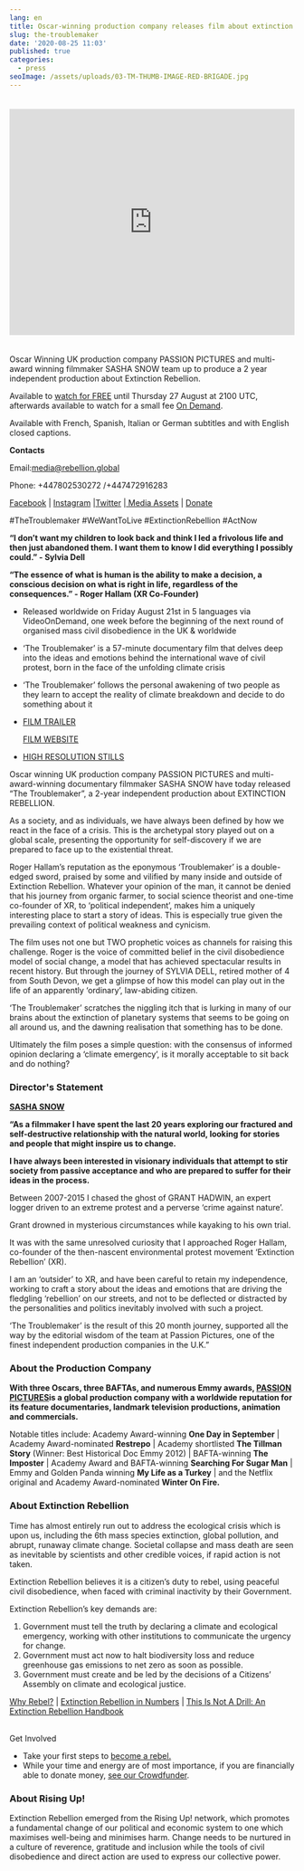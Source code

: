 ```yaml
---
lang: en
title: Oscar-winning production company releases film about extinction rebellion
slug: the-troublemaker
date: '2020-08-25 11:03'
published: true
categories:
  - press
seoImage: /assets/uploads/03-TM-THUMB-IMAGE-RED-BRIGADE.jpg
---
```


<iframe style="width: 100%; height: 25rem; max-height: 50vh; margin: 1.25rem 0;" src="https://player.vimeo.com/video/443364512?title=0&byline=0&portrait=0" frameborder="0" allow="autoplay; fullscreen" allowfullscreen></iframe>

Oscar Winning UK production company PASSION PICTURES and multi-award winning filmmaker SASHA SNOW team up to produce a 2 year independent production about Extinction Rebellion.

Available to [watch for FREE](https://vimeo.com/443364512) until Thursday 27 August at 2100 UTC, afterwards available to watch for a small fee [On Demand](https://vimeo.com/ondemand/thetroublemaker). 

Available with French, Spanish, Italian or German subtitles and with English closed captions.

**Contacts**

Email:media@rebellion.global

Phone: +447802530272 /+447472916283

[Facebook](https://www.facebook.com/ExtinctionRebellion/) | [Instagram](https://www.instagram.com/extinctionrebellion/) |[Twitter](https://twitter.com/ExtinctionR) |[ Media Assets](https://show.pics.io/xr-global-media-resources-public/) | [Donate](https://chuffed.org/pay/campaign/62932)

\#TheTroublemaker #WeWantToLive #ExtinctionRebellion #ActNow

**“I don’t want my children to look back and think I led a frivolous life and then just abandoned them. I want them to know I did everything I possibly could.” - Sylvia Dell**

**“The essence of what is human is the ability to make a decision, a conscious decision on what is right in life, regardless of the consequences.” - Roger Hallam (XR Co-Founder)**

* Released worldwide on Friday August 21st in 5 languages via VideoOnDemand, one week before the beginning of the next round of organised mass civil disobedience in the UK & worldwide
* ‘The Troublemaker’ is a 57-minute documentary film that delves deep into the ideas and emotions behind the international wave of civil protest, born in the face of the unfolding climate crisis
* ‘The Troublemaker’ follows the personal awakening of two people as they learn to accept the reality of climate breakdown and decide to do something about it
* [FILM TRAILER](https://www.thetroublemakermovie.com/preview)

  [FILM WEBSITE](https://www.thetroublemakermovie.com/)
* [HIGH RESOLUTION STILLS](https://wetransfer.com/downloads/a513836f278418bc51407e0ee562b5d120200817094530/ce33200e73a46f61d89cc8f7aa7ef44220200817094554/426100)

Oscar winning UK production company PASSION PICTURES and multi-award-winning documentary filmmaker SASHA SNOW have today released “The Troublemaker”, a 2-year independent production about EXTINCTION REBELLION.

As a society, and as individuals, we have always been defined by how we react in the face of a crisis. This is the archetypal story played out on a global scale, presenting the opportunity for self-discovery if we are prepared to face up to the existential threat.

Roger Hallam’s reputation as the eponymous ‘Troublemaker’ is a double-edged sword, praised by some and vilified by many inside and outside of Extinction Rebellion. Whatever your opinion of the man, it cannot be denied that his journey from organic farmer, to social science theorist and one-time co-founder of XR, to ‘political independent’, makes him a uniquely interesting place to start a story of ideas. This is especially true given the prevailing context of political weakness and cynicism.

The film uses not one but TWO prophetic voices as channels for raising this challenge. Roger is the voice of committed belief in the civil disobedience model of social change, a model that has achieved spectacular results in recent history. But through the journey of SYLVIA DELL, retired mother of 4 from South Devon, we get a glimpse of how this model can play out in the life of an apparently ‘ordinary’, law-abiding citizen.

‘The Troublemaker’ scratches the niggling itch that is lurking in many of our brains about the extinction of planetary systems that seems to be going on all around us, and the dawning realisation that something has to be done.

Ultimately the film poses a simple question: with the consensus of informed opinion declaring a ‘climate emergency’, is it morally acceptable to sit back and do nothing?

### Director's Statement

**[SASHA SNOW](https://www.sashasnow.com/)**

**“As a filmmaker I have spent the last 20 years exploring our fractured and self-destructive relationship with the natural world, looking for stories and people that might inspire us to change.**

**I have always been interested in visionary individuals that attempt to stir society from passive acceptance and who are prepared to suffer for their ideas in the process.**

Between 2007-2015 I chased the ghost of GRANT HADWIN, an expert logger driven to an extreme protest and a perverse ‘crime against nature’.

Grant drowned in mysterious circumstances while kayaking to his own trial.

It was with the same unresolved curiosity that I approached Roger Hallam, co-founder of the then-nascent environmental protest movement ‘Extinction Rebellion’ (XR).

I am an ‘outsider’ to XR, and have been careful to retain my independence, working to craft a story about the ideas and emotions that are driving the fledgling ‘rebellion’ on our streets, and not to be deflected or distracted by the personalities and politics inevitably involved with such a project.

‘The Troublemaker’ is the result of this 20 month journey, supported all the way by the editorial wisdom of the team at Passion Pictures, one of the finest independent production companies in the U.K.”

### About the Production Company

**With three Oscars, three BAFTAs, and numerous Emmy awards, [PASSION PICTURES](http://www.passion-pictures.com/)is a global production company with a worldwide reputation for its feature documentaries, landmark television productions, animation and commercials.**

Notable titles include: Academy Award-winning **One Day in September** | Academy Award-nominated **Restrepo** | Academy shortlisted **The Tillman Story** (Winner: Best Historical Doc Emmy 2012) | BAFTA-winning **The Imposter** | Academy Award and BAFTA-winning **Searching For Sugar Man** | Emmy and Golden Panda winning **My Life as a Turkey** | and the Netflix original and Academy Award-nominated **Winter On Fire.**

### About Extinction Rebellion

Time has almost entirely run out to address the ecological crisis which is upon us, including the 6th mass species extinction, global pollution, and abrupt, runaway climate change. Societal collapse and mass death are seen as inevitable by scientists and other credible voices, if rapid action is not taken.

Extinction Rebellion believes it is a citizen’s duty to rebel, using peaceful civil disobedience, when faced with criminal inactivity by their Government.

Extinction Rebellion’s key demands are:

1. Government must tell the truth by declaring a climate and ecological emergency, working with other institutions to communicate the urgency for change.
2. Government must act now to halt biodiversity loss and reduce greenhouse gas emissions to net zero as soon as possible.
3. Government must create and be led by the decisions of a Citizens’ Assembly on climate and ecological justice.

[Why Rebel?](https://rebellion.global/why-rebel/) | [Extinction Rebellion in Numbers](https://docs.google.com/document/d/11E9MUhXWyxweCDKwJqBRZEDLGam268iwUqVAAUG8dus/) | [This Is Not A Drill: An Extinction Rebellion Handbook](https://www.penguin.co.uk/books/314/314671/this-is-not-a-drill/9780141991443.html)

\
Get Involved

* Take your first steps to [become a rebel.](https://rebellion.global/get-involved/)
* While your time and energy are of most importance, if you are financially able to donate money, [see our Crowdfunder](https://chuffed.org/pay/campaign/62932).

### About Rising Up!

Extinction Rebellion emerged from the Rising Up! network, which promotes a fundamental change of our political and economic system to one which maximises well-being and minimises harm. Change needs to be nurtured in a culture of reverence, gratitude and inclusion while the tools of civil disobedience and direct action are used to express our collective power.
